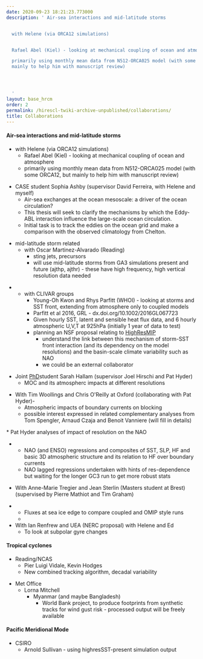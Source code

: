 ```yaml
---
date: 2020-09-23 18:21:23.773000
description: ' Air-sea interactions and mid-latitude storms


  with Helene (via ORCA12 simulations)


  Rafael Abel (Kiel) - looking at mechanical coupling of ocean and atmosphere

  primarily using monthly mean data from N512-ORCA025 model (with some ORCA12, but
  mainly to help him with manuscript review)




  '
layout: base_hrcm
order: 2
permalink: /hirescl-twiki-archive-unpublished/collaborations/
title: Collaborations
---
```


<h4><a name="Air-sea interactions and mid-lat"></a> Air-sea interactions and mid-latitude storms</h4>
<ul>
<li>with Helene (via ORCA12 simulations)
<ul>
<li>Rafael Abel (Kiel) - looking at mechanical coupling of ocean and atmosphere</li>
<li>primarily using monthly mean data from N512-ORCA025 model (with some ORCA12, but mainly to help him with manuscript review)</li>
</ul>
</li>
</ul>
<p></p>
<ul>
<li>CASE student Sophia Ashby (supervisor David Ferreira, with Helene and myself)
<ul>
<li>Air-sea exchanges at the ocean mesoscale: a driver of the ocean circulation?</li>
<li>This thesis will seek to clarify the mechanisms by which the Eddy-ABL interaction influence the large-scale ocean circulation.</li>
<li>Initial task is to track the eddies on the ocean grid and make a comparison with the observed climatology from Chelton.</li>
</ul>
</li>
</ul>
<p></p>
<ul>
<li>mid-latitude storm related
<ul>
<li>with Oscar Martinez-Alvarado (Reading)
<ul>
<li>sting jets, precursors</li>
<li>will use mid-latitude storms from GA3 simulations present and future (ajthp, ajthr) - these have high frequency, high vertical resolution data needed</li>
</ul>
</li>
</ul>
</li>
</ul>
<p></p>
<ul>
<li>
<ul>
<li>with CLIVAR groups
<ul>
<li>Young-Oh Kwon and Rhys Parfitt (WHOI) - looking at storms and SST front, extending from atmosphere only to coupled models</li>
<li>Parfitt et al 2016, GRL - dx.doi.org/10.1002/2016GL067723</li>
<li>Given hourly SST, latent and sensible heat flux data, and 6 hourly atmospheric U,V,T at 925hPa (initially 1 year of data to test)</li>
<li>planning an NSF proposal relating to <span class="twikiNewLink"><a href="{{ site.baseurl }}/twiki/bin/edit/Project/HiResCL/HighResMIP?topicparent=Project/HiResCL.Collaborations" rel="nofollow" title="HighResMIP (this topic does not yet exist; you can create it)">HighResMIP</a></span>
<ul>
<li>understand the link between this mechanism of storm-SST front interaction (and its dependency on the model resolutions) and the basin-scale climate variability such as NAO</li>
<li>we could be an external collaborator</li>
</ul>
</li>
</ul>
</li>
</ul>
</li>
</ul>
<p></p>
<ul>
<li>Joint <span class="twikiNewLink"><a href="{{ site.baseurl }}/twiki/bin/edit/Project/HiResCL/PhD?topicparent=Project/HiResCL.Collaborations" rel="nofollow" title="PhD (this topic does not yet exist; you can create it)">PhD</a></span>student Sarah Hallam (supervisor Joel Hirschi and Pat Hyder)
<ul>
<li>MOC and its atmospherc impacts at different resolutions</li>
</ul>
</li>
</ul>
<p></p>
<ul>
<li>With Tim Woollings and Chris O'Reilly at Oxford (collaborating with Pat Hyder)-
<ul>
<li>Atmospheric impacts of boundary currents on blocking</li>
<li>possible interest expressed in related complementary analyses from Tom Spengler, Arnaud Czaja and Benoit Vanniere (will fill in details)</li>
</ul>
</li>
</ul>
<p></p>
<p>* Pat Hyder analyses of impact of resolution on the NAO</p>
<ul>
<li>
<ul>
<li>NAO (and ENSO) regressions and composites of SST, SLP, HF and basic 3D atmospheric structure and its relation to HF over boundary currents</li>
<li>NAO lagged regressions undertaken with hints of res-dependence but waiting for the longer GC3 run to get more robust stats</li>
</ul>
</li>
</ul>
<p></p>
<ul>
<li>
<p>With Anne-Marie Tregier and Jean Sterlin (Masters student at Brest) (supervised by Pierre Mathiot and Tim Graham)</p>
</li>
</ul>
<p></p>
<ul>
<li>
<ul>
<li>Fluxes at sea ice edge to compare coupled and OMIP style runs</li>
<li></li>
</ul>
</li>
<li>With Ian Renfrew and UEA (NERC proposal) with Helene and Ed
<ul>
<li>To look at subpolar gyre changes</li>
</ul>
</li>
</ul>
<p></p>
<h4><a name="Tropical cyclones"></a> Tropical cyclones</h4>
<ul>
<li>Reading/NCAS
<ul>
<li>Pier Luigi Vidale, Kevin Hodges</li>
<li>New combined tracking algorithm, decadal variability</li>
</ul>
</li>
</ul>
<p></p>
<ul>
<li>Met Office
<ul>
<li>Lorna Mitchell
<ul>
<li>Myanmar (and maybe Bangladesh)
<ul>
<li>World Bank project, to produce footprints from synthetic tracks for wind gust risk - processed output will be freely available</li>
</ul>
</li>
</ul>
</li>
</ul>
</li>
</ul>
<p></p>
<h4><a name="Pacific Meridional Mode"></a> Pacific Meridional Mode</h4>
<ul>
<li>CSIRO
<ul>
<li>Arnold Sullivan - using highresSST-present simulation output</li>
</ul>
</li>
</ul>
